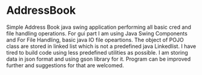 # AddressBook
Simple Address Book java swing application performing all basic cred and file handling operations.
For gui part I am using Java Swing Components and For File Handling, basic java IO file opeartions.
The object of POJO class are stored in linked list which is not a predefined java Linkedlist.
I have tired to build code using less predefined utilities as possible.
I am storing data in json format and using gson library for it. 
Program can be improved further and suggestions for that are welcomed. 


